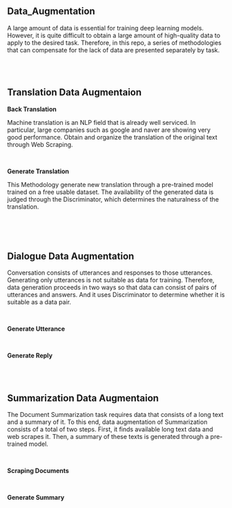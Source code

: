 ## Data_Augmentation
A large amount of data is essential for training deep learning models. However, it is quite difficult to obtain a large amount of high-quality data to apply to the desired task. Therefore, in this repo, a series of methodologies that can compensate for the lack of data are presented separately by task.

<br>
<br>

## Translation Data Augmentaion

**Back Translation**

Machine translation is an NLP field that is already well serviced. In particular, large companies such as google and naver are showing very good performance. Obtain and organize the translation of the original text through Web Scraping.

<br>

**Generate Translation**

This Methodology generate new translation through a pre-trained model trained on a free usable dataset. The availability of the generated data is judged through the Discriminator, which determines the naturalness of the translation.

<br>

<br>
<br>

## Dialogue Data Augmentation
Conversation consists of utterances and responses to those utterances. Generating only utterances is not suitable as data for training. Therefore, data generation proceeds in two ways so that data can consist of pairs of utterances and answers. And it uses Discriminator to determine whether it is suitable as a data pair.

<br>

**Generate Utterance**

<br>

**Generate Reply**


<br>
<br>


## Summarization Data Augmentaion

The Document Summarization task requires data that consists of a long text and a summary of it. To this end, data augmentation of Summarization consists of a total of two steps. First, it finds available long text data and web scrapes it. Then, a summary of these texts is generated through a pre-trained model.

<br>

**Scraping Documents**

<br>

**Generate Summary**

<br>
